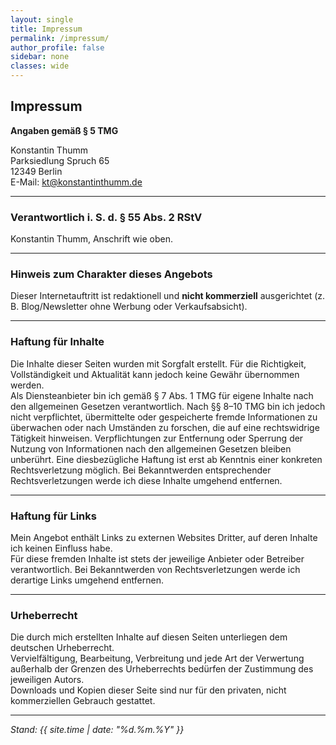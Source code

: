 ```yaml
---
layout: single
title: Impressum
permalink: /impressum/
author_profile: false
sidebar: none
classes: wide
---
```


## Impressum

**Angaben gemäß § 5 TMG**

Konstantin Thumm  
Parksiedlung Spruch 65  
12349 Berlin  
E-Mail: [kt@konstantinthumm.de](mailto:kt@konstantinthumm.de)

---

### Verantwortlich i. S. d. § 55 Abs. 2 RStV
Konstantin Thumm, Anschrift wie oben.

---

### Hinweis zum Charakter dieses Angebots
Dieser Internetauftritt ist redaktionell und **nicht kommerziell** ausgerichtet (z. B. Blog/Newsletter ohne Werbung oder Verkaufsabsicht).

---

### Haftung für Inhalte
Die Inhalte dieser Seiten wurden mit Sorgfalt erstellt. Für die Richtigkeit, Vollständigkeit und Aktualität kann jedoch keine Gewähr übernommen werden.  
Als Diensteanbieter bin ich gemäß § 7 Abs. 1 TMG für eigene Inhalte nach den allgemeinen Gesetzen verantwortlich. Nach §§ 8–10 TMG bin ich jedoch nicht verpflichtet, übermittelte oder gespeicherte fremde Informationen zu überwachen oder nach Umständen zu forschen, die auf eine rechtswidrige Tätigkeit hinweisen. Verpflichtungen zur Entfernung oder Sperrung der Nutzung von Informationen nach den allgemeinen Gesetzen bleiben unberührt. Eine diesbezügliche Haftung ist erst ab Kenntnis einer konkreten Rechtsverletzung möglich. Bei Bekanntwerden entsprechender Rechtsverletzungen werde ich diese Inhalte umgehend entfernen.

---

### Haftung für Links
Mein Angebot enthält Links zu externen Websites Dritter, auf deren Inhalte ich keinen Einfluss habe.  
Für diese fremden Inhalte ist stets der jeweilige Anbieter oder Betreiber verantwortlich. Bei Bekanntwerden von Rechtsverletzungen werde ich derartige Links umgehend entfernen.

---

### Urheberrecht
Die durch mich erstellten Inhalte auf diesen Seiten unterliegen dem deutschen Urheberrecht.  
Vervielfältigung, Bearbeitung, Verbreitung und jede Art der Verwertung außerhalb der Grenzen des Urheberrechts bedürfen der Zustimmung des jeweiligen Autors.  
Downloads und Kopien dieser Seite sind nur für den privaten, nicht kommerziellen Gebrauch gestattet.

---

*Stand: {{ site.time | date: "%d.%m.%Y" }}*
